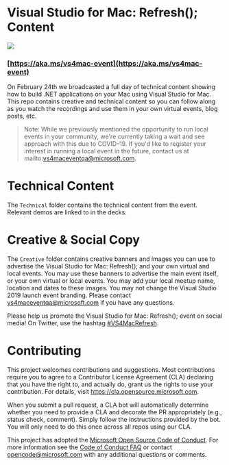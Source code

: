 
# Visual Studio for Mac: Refresh(); Content
[![](Creative/VS_EmailHeader_1000x200.jpg)](https://aka.ms/vs4mac-event)
### [https://aka.ms/vs4mac-event](https://aka.ms/vs4mac-event)
On February 24th we broadcasted a full day of technical content showing how to build .NET applications on your Mac using Visual Studio for Mac. This repo contains creative and technical content so you can follow along as you watch the recordings and use them in your own virtual events, blog posts, etc. 

> Note: While we previously mentioned the opportunity to run local events in your community, we're currently taking a wait and see approach with this due to COVID-19. If you'd like to register your interest in running a local event in the future, contact us at mailto:vs4maceventqa@microsoft.com.

# Technical Content
The `Technical` folder contains the technical content from the event. Relevant demos are linked to in the decks. 

# Creative & Social Copy 
The `Creative` folder contains creative banners and images you can use to advertise the Visual Studio for Mac: Refresh(); and your own virtual and local events. You may use these banners to advertise the main event itself, or your own virtual or local events. You may add your local meetup name, location and dates to these images. You may not change the Visual Studio 2019 launch event branding. Please contact [vs4maceventqa@microsoft.com](mailto:vs4maceventqa@microsoft.com) if you have any questions.

Please help us promote the Visual Studio for Mac: Refresh(); event on social media! On Twitter, use the hashtag [#VS4MacRefresh](https://twitter.com/search?q=%23VS4MacRefresh). 

# Contributing

This project welcomes contributions and suggestions.  Most contributions require you to agree to a
Contributor License Agreement (CLA) declaring that you have the right to, and actually do, grant us
the rights to use your contribution. For details, visit https://cla.opensource.microsoft.com.

When you submit a pull request, a CLA bot will automatically determine whether you need to provide
a CLA and decorate the PR appropriately (e.g., status check, comment). Simply follow the instructions
provided by the bot. You will only need to do this once across all repos using our CLA.

This project has adopted the [Microsoft Open Source Code of Conduct](https://opensource.microsoft.com/codeofconduct/).
For more information see the [Code of Conduct FAQ](https://opensource.microsoft.com/codeofconduct/faq/) or
contact [opencode@microsoft.com](mailto:opencode@microsoft.com) with any additional questions or comments.
